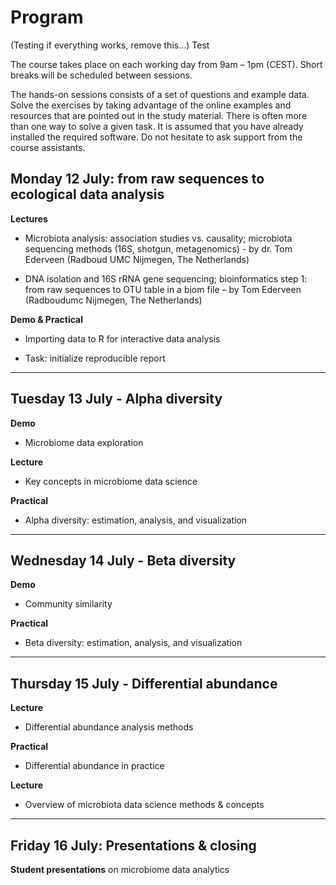 
# Program

(Testing if everything works, remove this...) 
Test

The course takes place on each working day from 9am – 1pm
(CEST). Short breaks will be scheduled between sessions.

The hands-on sessions consists of a set of questions and example
data. Solve the exercises by taking advantage of the online examples
and resources that are pointed out in the study material. There is
often more than one way to solve a given task. It is assumed that you
have already installed the required software. Do not hesitate to ask
support from the course assistants.

## Monday 12 July: from raw sequences to ecological data analysis

**Lectures**

 * Microbiota analysis: association studies vs. causality; microbiota sequencing methods (16S, shotgun, metagenomics) - by dr. Tom Ederveen (Radboud UMC Nijmegen, The Netherlands)

 * DNA isolation and 16S rRNA gene sequencing; bioinformatics step 1: from raw sequences to OTU table in a biom file – by Tom Ederveen (Radboudumc Nijmegen, The Netherlands)


**Demo & Practical**

 * Importing data to R for interactive data analysis 

 * Task: initialize reproducible report

----------------------------------------------------------------

## Tuesday 13 July - Alpha diversity 

**Demo**

- Microbiome data exploration

**Lecture**

- Key concepts in microbiome data science

**Practical**

- Alpha diversity: estimation, analysis, and visualization 

----------------------------------------------------------------

## Wednesday 14 July - Beta diversity

**Demo**

- Community similarity 

**Practical**

- Beta diversity: estimation, analysis, and visualization

-----------------------------------------------------------------

## Thursday 15 July - Differential abundance

**Lecture**

- Differential abundance analysis methods 


**Practical**

- Differential abundance in practice


**Lecture**

- Overview of microbiota data science methods & concepts

-----------------------------------------------------------------

## Friday 16 July: Presentations & closing

**Student presentations** on microbiome data analytics




